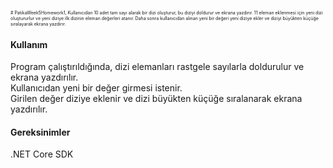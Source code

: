 <span style="font-size:0.5em;"> # PatikaWeek5Homework1, 
Kullanıcıdan 10 adet tam sayı alarak bir dizi oluşturur, bu diziyi doldurur ve ekrana yazdırır. 11 eleman eklenmesi için yeni dizi oluştururlur ve yeni diziye ilk dizinin eleman değerleri atanır. Daha sonra kullanıcıdan alınan yeni bir değeri yeni diziye ekler ve diziyi büyükten küçüğe sıralayarak ekrana yazdırır.<br>
<H4>Kullanım</H4>
Program çalıştırıldığında, dizi elemanları rastgele sayılarla doldurulur ve ekrana yazdırılır.<br>
Kullanıcıdan yeni bir değer girmesi istenir.<br>
Girilen değer diziye eklenir ve dizi büyükten küçüğe sıralanarak ekrana yazdırılır.<br>
<H4>Gereksinimler</H4>
.NET Core SDK

</span>
